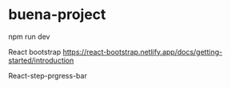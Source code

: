 # buena-project

npm run dev

React bootstrap https://react-bootstrap.netlify.app/docs/getting-started/introduction

React-step-prgress-bar

